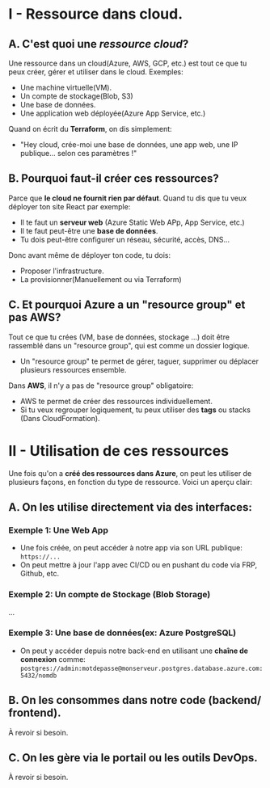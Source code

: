 # I - Ressource dans cloud.
## A. C'est quoi une _ressource cloud_?
Une ressource dans un cloud(Azure, AWS, GCP, etc.) est tout ce que tu peux créer, gérer et utiliser dans le cloud.
Exemples:
* Une machine virtuelle(VM).
* Un compte de stockage(Blob, S3)
* Une base de données.
* Une application web déployée(Azure App Service, etc.)

Quand on écrit du __Terraform__, on dis simplement:
* "Hey cloud, crée-moi une base de données, une app web, une IP publique... selon ces paramètres !"

## B. Pourquoi faut-il créer ces ressources?
Parce que __le cloud ne fournit rien par défaut__.
Quand tu dis que tu veux déployer ton site React par exemple:
* Il te faut un __serveur web__ (Azure Static Web APp, App Service, etc.)
* Il te faut peut-être une __base de données__.
* Tu dois peut-être configurer un réseau, sécurité, accès, DNS...

Donc avant même de déployer ton code, tu dois:
* Proposer l'infrastructure.
* La provisionner(Manuellement ou via Terraform)

## C. Et pourquoi Azure a un "resource group" et pas AWS?
Tout ce que tu crées (VM, base de données, stockage ...) doit être rassemblé dans un "resource group", qui est comme un dossier logique.
* Un "resource group" te permet de gérer, taguer, supprimer ou déplacer plusieurs ressources ensemble.

Dans __AWS__, il n'y a pas de "resource group" obligatoire:
* AWS te permet de créer des ressources individuellement.
* Si tu veux regrouper logiquement, tu peux utiliser des __tags__ ou stacks (Dans CloudFormation).


# II - Utilisation de ces ressources
Une fois qu'on a __créé des ressources dans Azure__, on peut les utiliser de plusieurs façons, en fonction du type de ressource. Voici un aperçu clair:

## A. On les utilise directement via des interfaces:
### Exemple 1: Une Web App 
* Une fois créée, on peut accéder à notre app via son URL publique: ``https://...``
* On peut mettre à jour l'app avec CI/CD ou en pushant du code via FRP, Github, etc.

### Exemple 2: Un compte de Stockage (Blob Storage)
...

### Exemple 3: Une base de données(ex: Azure PostgreSQL)
* On peut y accéder depuis notre back-end en utilisant une __chaîne de connexion__ comme: 
	``postgres://admin:motdepasse@monserveur.postgres.database.azure.com:5432/nomdb``

## B. On les consommes dans notre code (backend/ frontend).
À revoir si besoin.

## C. On les gère via le portail ou les outils DevOps.
À revoir si besoin.
